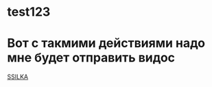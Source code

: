 # test123

# Вот с такмими действиями надо мне будет отправить видос


[SSILKA](http://naskjbdf;kabjsk.df)
